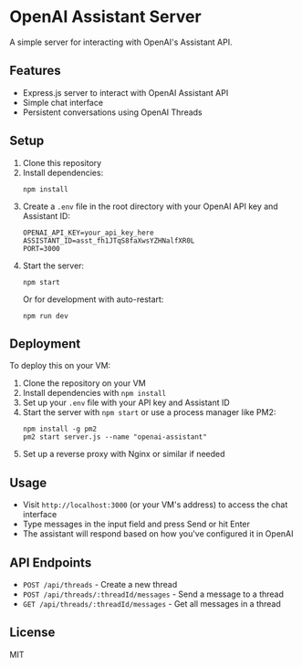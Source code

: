# OpenAI Assistant Server

A simple server for interacting with OpenAI's Assistant API.

## Features

- Express.js server to interact with OpenAI Assistant API
- Simple chat interface
- Persistent conversations using OpenAI Threads

## Setup

1. Clone this repository
2. Install dependencies:
   ```
   npm install
   ```
3. Create a `.env` file in the root directory with your OpenAI API key and Assistant ID:
   ```
   OPENAI_API_KEY=your_api_key_here
   ASSISTANT_ID=asst_fh1JTqS8faXwsYZHNalfXR0L
   PORT=3000
   ```
4. Start the server:
   ```
   npm start
   ```
   Or for development with auto-restart:
   ```
   npm run dev
   ```

## Deployment

To deploy this on your VM:

1. Clone the repository on your VM
2. Install dependencies with `npm install`
3. Set up your `.env` file with your API key and Assistant ID
4. Start the server with `npm start` or use a process manager like PM2:
   ```
   npm install -g pm2
   pm2 start server.js --name "openai-assistant"
   ```
5. Set up a reverse proxy with Nginx or similar if needed

## Usage

- Visit `http://localhost:3000` (or your VM's address) to access the chat interface
- Type messages in the input field and press Send or hit Enter
- The assistant will respond based on how you've configured it in OpenAI

## API Endpoints

- `POST /api/threads` - Create a new thread
- `POST /api/threads/:threadId/messages` - Send a message to a thread
- `GET /api/threads/:threadId/messages` - Get all messages in a thread

## License

MIT
